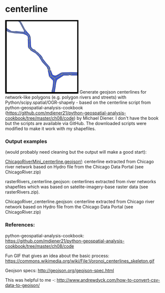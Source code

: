 # centerline
![centerline_example](centerline_example.png) Generate geojson centerlines for network-like polygons (e.g. polygon rivers and streets) with Python/scipy.spatial/OGR-shapely - based on the centerline script from python-geospatial-analysis-cookbook (https://github.com/mdiener21/python-geospatial-analysis-cookbook/tree/master/ch08/code) by Michael Diener. I don't have the book but the scripts are available via GitHub. The downloaded scripts were modified to make it work with my shapefiles.

### Output examples 

(would probably need cleaning but the output will make a good start):

[ChicagoRiverMini_centerline.geojson!](ChicagoRiverMini_centerlines.geojson): centerline extracted from Chicago river network based on Hydro file from the Chicago Data Portal (see ChicagoRiver.zip)

rasterRivers_centerline.geojson: centerlines extracted from river networks shapefiles which was based on satelite-imagery-base raster data (see rasterRivers.zip).

ChicagoRiver_centerline.geojson: centerline extracted from Chicago river network based on Hydro file from the Chicago Data Portal (see ChicagoRiver.zip)

### References:

python-geospatial-analysis-cookbook: https://github.com/mdiener21/python-geospatial-analysis-cookbook/tree/master/ch08/code

Fun GIF that gives an idea about the basic process: https://commons.wikimedia.org/wiki/File:Voronoi_centerlines_skeleton.gif

Geojson specs: http://geojson.org/geojson-spec.html

This was helpful to me -: http://www.andrewdyck.com/how-to-convert-csv-data-to-geojson/

